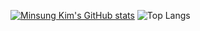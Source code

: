[![Minsung Kim's GitHub stats](https://github-readme-stats.vercel.app/api?username=alstjd025&show_icons=true&theme=dark)](https://github.com/alstjd025/github-readme-stats)
![Top Langs](https://github-readme-stats.vercel.app/api/top-langs/?username=alstjd025&layout=compact)
<!--
**alstjd025/alstjd025** is a ✨ _special_ ✨ repository because its `README.md` (this file) appears on your GitHub profile.

Here are some ideas to get you started:

- 🔭 I’m currently working on ...
- 🌱 I’m currently learning ...
- 👯 I’m looking to collaborate on ...
- 🤔 I’m looking for help with ...
- 💬 Ask me about ...
- 📫 How to reach me: ...
- 😄 Pronouns: ...
- ⚡ Fun fact: ...
-->
